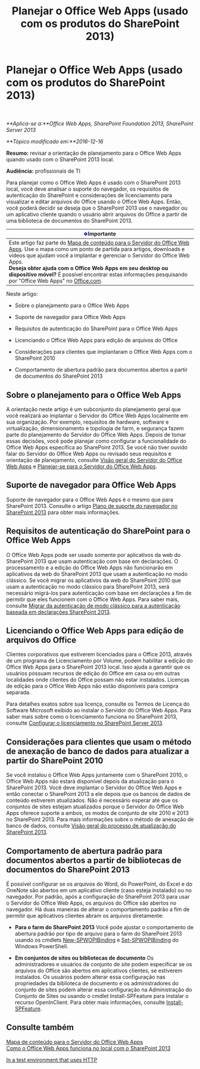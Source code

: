 ﻿---
title: Planejar o Office Web Apps (usado com os produtos do SharePoint 2013)
TOCTitle: Planejar o Office Web Apps
ms:assetid: 3bd0a617-5f12-4a7e-bb75-b15c86c7e504
ms:mtpsurl: https://technet.microsoft.com/pt-br/library/Ff431682(v=office.15)
ms:contentKeyID: 49647102
ms.date: 12/18/2017
mtps_version: v=office.15
ms.translationtype: HT
---

# Planejar o Office Web Apps (usado com os produtos do SharePoint 2013)

 

_**Aplica-se a:**Office Web Apps, SharePoint Foundation 2013, SharePoint Server 2013_

_**Tópico modificado em:**2016-12-16_

**Resumo:** revisar a orientação de planejamento para o Office Web Apps quando usado com o SharePoint 2013 local.

**Audiência:** profissionais de TI

Para planejar como o Office Web Apps é usado com o SharePoint 2013 local, você deve analisar o suporte do navegador, os requisitos de autenticação do SharePoint e considerações de licenciamento para visualizar e editar arquivos do Office usando o Office Web Apps. Então, você poderá decidir se deseja que o SharePoint 2013 use o navegador ou um aplicativo cliente quando o usuário abrir arquivos do Office a partir de uma biblioteca de documentos do SharePoint 2013.

<table>
<thead>
<tr class="header">
<th><img src="images/JJ219437.important(Office.15).gif" title="Importante" alt="Importante" />Importante</th>
</tr>
</thead>
<tbody>
<tr class="odd">
<td>Este artigo faz parte do <a href="content-roadmap-for-office-web-apps-server.md">Mapa de conteúdo para o Servidor do Office Web Apps</a>. Use o mapa como um ponto de partida para artigos, downloads e vídeos que ajudam você a implantar e gerenciar o Servidor do Office Web Apps.<br />
<strong>Deseja obter ajuda com o Office Web Apps em seu desktop ou dispositivo móvel?</strong> É possível encontrar estas informações pesquisando por &quot;Office Web Apps&quot; no <a href="http://go.microsoft.com/fwlink/p/?linkid=324961">Office.com</a>.</td>
</tr>
</tbody>
</table>


Neste artigo:

  - Sobre o planejamento para o Office Web Apps

  - Suporte de navegador para Office Web Apps

  - Requisitos de autenticação do SharePoint para o Office Web Apps

  - Licenciando o Office Web Apps para edição de arquivos do Office

  - Considerações para clientes que implantaram o Office Web Apps com o SharePoint 2010

  - Comportamento de abertura padrão para documentos abertos a partir de documentos do SharePoint 2013

## Sobre o planejamento para o Office Web Apps

A orientação neste artigo é um subconjunto do planejamento geral que você realizará ao implantar o Servidor do Office Web Apps localmente em sua organização. Por exemplo, requisitos de hardware, software e virtualização, dimensionamento e topologia de farm, e segurança fazem parte do planejamento do Servidor do Office Web Apps. Depois de tomar essas decisões, você pode planejar como configurar a funcionalidade do Office Web Apps específica ao SharePoint 2013. Se você não tiver ouvido falar do Servidor do Office Web Apps ou revisado seus requisitos e orientação de planejamento, consulte [Visão geral do Servidor do Office Web Apps](office-web-apps-server-overview.md) e [Planejar-se para o Servidor do Office Web Apps](plan-office-web-apps-server.md).

## Suporte de navegador para Office Web Apps

Suporte de navegador para o Office Web Apps é o mesmo que para SharePoint 2013. Consulte o artigo [Plano de suporte do navegador no SharePoint 2013](https://technet.microsoft.com/pt-br/library/cc263526\(v=office.15\)) para obter mais informações.

## Requisitos de autenticação do SharePoint para o Office Web Apps

O Office Web Apps pode ser usado somente por aplicativos da web do SharePoint 2013 que usam autenticação com base em declarações. O processamento e a edição do Office Web Apps não funcionarão em aplicativos da web do SharePoint 2013 que usam a autenticação no modo clássico. Se você migrar os aplicativos da web do SharePoint 2010 que usam a autenticação no modo clássico para SharePoint 2013, será necessário migrá-los para autenticação com base em declarações a fim de permitir que eles funcionem com o Office Web Apps. Para saber mais, consulte [Migrar da autenticação de modo clássico para a autenticação baseada em declarações SharePoint 2013](https://technet.microsoft.com/pt-br/library/gg251985\(v=office.15\)).

## Licenciando o Office Web Apps para edição de arquivos do Office

Clientes corporativos que estiverem licenciados para o Office 2013, através de um programa de Licenciamento por Volume, podem habilitar a edição do Office Web Apps para o SharePoint 2013 local. Isso ajuda a garantir que os usuários possuam recursos de edição do Office em casa ou em outras localidades onde clientes do Office possam não estar instalados. Licenças de edição para o Office Web Apps não estão disponíveis para compra separada.

Para detalhes exatos sobre sua licença, consulte os Termos de Licença do Software Microsoft exibido ao instalar o Servidor do Office Web Apps. Para saber mais sobre como o licenciamento funciona no SharePoint 2013, consulte [Configurar o licenciamento no SharePoint Server 2013](https://technet.microsoft.com/pt-br/library/jj219627\(v=office.15\)).

## Considerações para clientes que usam o método de anexação de banco de dados para atualizar a partir do SharePoint 2010

Se você instalou o Office Web Apps juntamente com o SharePoint 2010, o Office Web Apps não estará disponível depois da atualização para o SharePoint 2013. Você deve implantar o Servidor do Office Web Apps e então conectar o SharePoint 2013 a ele depois que os bancos de dados de conteúdo estiverem atualizados. Não é necessário esperar até que os conjuntos de sites estejam atualizados porque o Servidor do Office Web Apps oferece suporte a ambos, os modos de conjunto de site 2010 e 2013 no SharePoint 2013. Para mais informações sobre o método de anexação de banco de dados, consulte [Visão geral do processo de atualização do SharePoint 2013](https://technet.microsoft.com/pt-br/library/cc262483\(v=office.15\)).

## Comportamento de abertura padrão para documentos abertos a partir de bibliotecas de documentos do SharePoint 2013

É possível configurar se os arquivos do Word, do PowerPoint, do Excel e do OneNote são abertos em um aplicativo cliente (caso esteja instalado) ou no navegador. Por padrão, após a configuração do SharePoint 2013 para usar o Servidor do Office Web Apps, os arquivos do Office são abertos no navegador. Há duas maneiras de alterar o comportamento padrão a fim de permitir que aplicativos clientes abram os arquivos diretamente:

  - **Para o farm do SharePoint 2013** Você pode ajustar o comportamento de abertura padrão por tipo de arquivo para o farm do SharePoint 2013 usando os cmdlets [New-SPWOPIBinding](new-spwopibinding.md) e [Set-SPWOPIBinding](set-spwopibinding.md) do Windows PowerShell.

  - **Em conjuntos de sites ou bibliotecas de documento** Os administradores e usuários de conjunto de site podem especificar se os arquivos do Office são abertos em aplicativos clientes, se estiverem instalados. Os usuários podem alterar essa configuração nas propriedades da biblioteca de documento e os administradores do conjunto de sites podem alterar essa configuração na Administração do Conjunto de Sites ou usando o cmdlet Install-SPFeature para instalar o recurso OpenInClient. Para obter mais informações, consulte [Install-SPFeature](https://technet.microsoft.com/pt-br/library/ff607825\(v=office.15\)).

## Consulte também


[Mapa de conteúdo para o Servidor do Office Web Apps](content-roadmap-for-office-web-apps-server.md)  
[Como o Office Web Apps funciona no local com o SharePoint 2013](how-office-web-apps-work-on-premises-with-sharepoint-2013.md)  


[In a test environment that uses HTTP](configure-office-web-apps-for-sharepoint-2013.md)  
  

[](how-office-web-apps-work-on-premises-with-sharepoint-2013.md)

